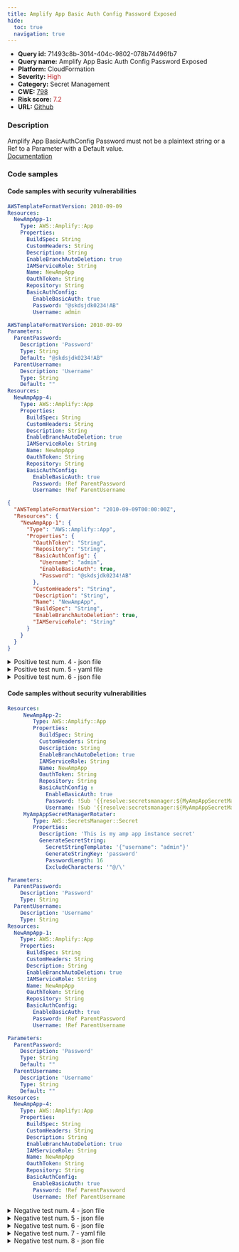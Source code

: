 ```yaml
---
title: Amplify App Basic Auth Config Password Exposed
hide:
  toc: true
  navigation: true
---
```


<style>
  .highlight .hll {
    background-color: #ff171742;
  }
  .md-content {
    max-width: 1100px;
    margin: 0 auto;
  }
</style>

-   **Query id:** 71493c8b-3014-404c-9802-078b74496fb7
-   **Query name:** Amplify App Basic Auth Config Password Exposed
-   **Platform:** CloudFormation
-   **Severity:** <span style="color:#bb2124">High</span>
-   **Category:** Secret Management
-   **CWE:** <a href="https://cwe.mitre.org/data/definitions/798.html" onclick="newWindowOpenerSafe(event, 'https://cwe.mitre.org/data/definitions/798.html')">798</a>
-   **Risk score:** <span style="color:#bb2124">7.2</span>
-   **URL:** [Github](https://github.com/Checkmarx/kics/tree/master/assets/queries/cloudFormation/aws/amplify_app_basic_auth_config_password_exposed)

### Description
Amplify App BasicAuthConfig Password must not be a plaintext string or a Ref to a Parameter with a Default value.<br>
[Documentation](https://docs.aws.amazon.com/AWSCloudFormation/latest/UserGuide/aws-properties-amplify-app-basicauthconfig.html)

### Code samples
#### Code samples with security vulnerabilities
```yaml title="Positive test num. 1 - yaml file" hl_lines="16"
AWSTemplateFormatVersion: 2010-09-09
Resources:
  NewAmpApp-1:
    Type: AWS::Amplify::App
    Properties:
      BuildSpec: String
      CustomHeaders: String
      Description: String
      EnableBranchAutoDeletion: true
      IAMServiceRole: String
      Name: NewAmpApp
      OauthToken: String
      Repository: String
      BasicAuthConfig:
        EnableBasicAuth: true
        Password: "@skdsjdk0234!AB"
        Username: admin

```
```yaml title="Positive test num. 2 - yaml file" hl_lines="6"
AWSTemplateFormatVersion: 2010-09-09
Parameters:
  ParentPassword:
    Description: 'Password'
    Type: String
    Default: "@skdsjdk0234!AB"
  ParentUsername:
    Description: 'Username'
    Type: String
    Default: ""
Resources:
  NewAmpApp-4:
    Type: AWS::Amplify::App
    Properties:
      BuildSpec: String
      CustomHeaders: String
      Description: String
      EnableBranchAutoDeletion: true
      IAMServiceRole: String
      Name: NewAmpApp
      OauthToken: String
      Repository: String
      BasicAuthConfig:
        EnableBasicAuth: true
        Password: !Ref ParentPassword
        Username: !Ref ParentUsername

```
```json title="Positive test num. 3 - json file" hl_lines="12"
{
  "AWSTemplateFormatVersion": "2010-09-09T00:00:00Z",
  "Resources": {
    "NewAmpApp-1": {
      "Type": "AWS::Amplify::App",
      "Properties": {
        "OauthToken": "String",
        "Repository": "String",
        "BasicAuthConfig": {
          "Username": "admin",
          "EnableBasicAuth": true,
          "Password": "@skdsjdk0234!AB"
        },
        "CustomHeaders": "String",
        "Description": "String",
        "Name": "NewAmpApp",
        "BuildSpec": "String",
        "EnableBranchAutoDeletion": true,
        "IAMServiceRole": "String"
      }
    }
  }
}

```
<details><summary>Positive test num. 4 - json file</summary>

```json hl_lines="12"
{
  "AWSTemplateFormatVersion": "2010-09-09T00:00:00Z",
  "Parameters": {
    "ParentUsername": {
      "Description": "Username",
      "Type": "String",
      "Default": ""
    },
    "ParentPassword": {
      "Description": "Password",
      "Type": "String",
      "Default": "@skdsjdk0234!AB"
    }
  },
  "Resources": {
    "NewAmpApp-4": {
      "Type": "AWS::Amplify::App",
      "Properties": {
        "CustomHeaders": "String",
        "EnableBranchAutoDeletion": true,
        "IAMServiceRole": "String",
        "OauthToken": "String",
        "Repository": "String",
        "BuildSpec": "String",
        "Description": "String",
        "Name": "NewAmpApp",
        "BasicAuthConfig": {
          "Password": "ParentPassword",
          "Username": "ParentUsername",
          "EnableBasicAuth": true
        }
      }
    }
  }
}

```
</details>
<details><summary>Positive test num. 5 - yaml file</summary>

```yaml hl_lines="6"
AWSTemplateFormatVersion: 2010-09-09
Parameters:
  ParentPassword:
    Description: 'Password'
    Type: String
    Default: "@skdsjdk0234!AB"
  ParentUsername:
    Description: 'Username'
    Type: String
    Default: ""
Resources:
  NewAmpApp-4:
    Type: AWS::Amplify::App
    Properties:
      BuildSpec: String
      CustomHeaders: String
      Description: String
      EnableBranchAutoDeletion: true
      IAMServiceRole: String
      Name: NewAmpApp
      OauthToken: String
      Repository: String
      BasicAuthConfig:
        EnableBasicAuth: "true"
        Password: !Ref ParentPassword
        Username: !Ref ParentUsername

```
</details>
<details><summary>Positive test num. 6 - json file</summary>

```json hl_lines="12"
{
  "AWSTemplateFormatVersion": "2010-09-09T00:00:00Z",
  "Resources": {
    "NewAmpApp-1": {
      "Type": "AWS::Amplify::App",
      "Properties": {
        "OauthToken": "String",
        "Repository": "String",
        "BasicAuthConfig": {
          "Username": "admin",
          "EnableBasicAuth": "true",
          "Password": "@skdsjdk0234!AB"
        },
        "CustomHeaders": "String",
        "Description": "String",
        "Name": "NewAmpApp",
        "BuildSpec": "String",
        "EnableBranchAutoDeletion": true,
        "IAMServiceRole": "String"
      }
    }
  }
}

```
</details>


#### Code samples without security vulnerabilities
```yaml title="Negative test num. 1 - yaml file"
Resources:
     NewAmpApp-2:
        Type: AWS::Amplify::App
        Properties:
          BuildSpec: String
          CustomHeaders: String
          Description: String
          EnableBranchAutoDeletion: true
          IAMServiceRole: String
          Name: NewAmpApp
          OauthToken: String
          Repository: String
          BasicAuthConfig :
            EnableBasicAuth: true
            Password: !Sub '{{resolve:secretsmanager:${MyAmpAppSecretManagerRotater}::password}}'
            Username: !Sub '{{resolve:secretsmanager:${MyAmpAppSecretManagerRotater}::username}}'
     MyAmpAppSecretManagerRotater:
        Type: AWS::SecretsManager::Secret
        Properties:
          Description: 'This is my amp app instance secret'
          GenerateSecretString:
            SecretStringTemplate: '{"username": "admin"}'
            GenerateStringKey: 'password'
            PasswordLength: 16
            ExcludeCharacters: '"@/\'

```
```yaml title="Negative test num. 2 - yaml file"
Parameters:
  ParentPassword:
    Description: 'Password'
    Type: String
  ParentUsername:
    Description: 'Username'
    Type: String
Resources:
  NewAmpApp-1:
    Type: AWS::Amplify::App
    Properties:
      BuildSpec: String
      CustomHeaders: String
      Description: String
      EnableBranchAutoDeletion: true
      IAMServiceRole: String
      Name: NewAmpApp
      OauthToken: String
      Repository: String
      BasicAuthConfig:
        EnableBasicAuth: true
        Password: !Ref ParentPassword
        Username: !Ref ParentUsername


```
```yaml title="Negative test num. 3 - yaml file"
Parameters:
  ParentPassword:
    Description: 'Password'
    Type: String
    Default: ""
  ParentUsername:
    Description: 'Username'
    Type: String
    Default: ""
Resources:
  NewAmpApp-4:
    Type: AWS::Amplify::App
    Properties:
      BuildSpec: String
      CustomHeaders: String
      Description: String
      EnableBranchAutoDeletion: true
      IAMServiceRole: String
      Name: NewAmpApp
      OauthToken: String
      Repository: String
      BasicAuthConfig:
        EnableBasicAuth: true
        Password: !Ref ParentPassword
        Username: !Ref ParentUsername

```
<details><summary>Negative test num. 4 - json file</summary>

```json
{
  "Resources": {
    "MyAmpAppSecretManagerRotater": {
      "Type": "AWS::SecretsManager::Secret",
      "Properties": {
        "GenerateSecretString": {
          "PasswordLength": 16,
          "ExcludeCharacters": "\"@/\\",
          "SecretStringTemplate": "{\"username\": \"admin\"}",
          "GenerateStringKey": "password"
        },
        "Description": "This is my amp app instance secret"
      }
    },
    "NewAmpApp-2": {
      "Type": "AWS::Amplify::App",
      "Properties": {
        "BasicAuthConfig": {
          "EnableBasicAuth": true,
          "Password": "{{resolve:secretsmanager:${MyAmpAppSecretManagerRotater}::password}}",
          "Username": "{{resolve:secretsmanager:${MyAmpAppSecretManagerRotater}::username}}"
        },
        "Description": "String",
        "EnableBranchAutoDeletion": true,
        "IAMServiceRole": "String",
        "Name": "NewAmpApp",
        "BuildSpec": "String",
        "CustomHeaders": "String",
        "OauthToken": "String",
        "Repository": "String"
      }
    }
  }
}

```
</details>
<details><summary>Negative test num. 5 - json file</summary>

```json
{
  "Resources": {
    "NewAmpApp-1": {
      "Type": "AWS::Amplify::App",
      "Properties": {
        "BasicAuthConfig": {
          "EnableBasicAuth": true,
          "Password": "ParentPassword",
          "Username": "ParentUsername"
        },
        "BuildSpec": "String",
        "Name": "NewAmpApp",
        "OauthToken": "String",
        "Repository": "String",
        "CustomHeaders": "String",
        "Description": "String",
        "EnableBranchAutoDeletion": true,
        "IAMServiceRole": "String"
      }
    }
  },
  "Parameters": {
    "ParentPassword": {
      "Description": "Password",
      "Type": "String"
    },
    "ParentUsername": {
      "Description": "Username",
      "Type": "String"
    }
  }
}

```
</details>
<details><summary>Negative test num. 6 - json file</summary>

```json
{
  "Parameters": {
    "ParentPassword": {
      "Description": "Password",
      "Type": "String",
      "Default": ""
    },
    "ParentUsername": {
      "Description": "Username",
      "Type": "String",
      "Default": ""
    }
  },
  "Resources": {
    "NewAmpApp-4": {
      "Type": "AWS::Amplify::App",
      "Properties": {
        "BuildSpec": "String",
        "Description": "String",
        "EnableBranchAutoDeletion": true,
        "Repository": "String",
        "BasicAuthConfig": {
          "EnableBasicAuth": true,
          "Password": "ParentPassword",
          "Username": "ParentUsername"
        },
        "CustomHeaders": "String",
        "IAMServiceRole": "String",
        "Name": "NewAmpApp",
        "OauthToken": "String"
      }
    }
  }
}

```
</details>
<details><summary>Negative test num. 7 - yaml file</summary>

```yaml
Resources:
     NewAmpApp-2:
        Type: AWS::Amplify::App
        Properties:
          BuildSpec: String
          CustomHeaders: String
          Description: String
          EnableBranchAutoDeletion: true
          IAMServiceRole: String
          Name: NewAmpApp
          OauthToken: String
          Repository: String
          BasicAuthConfig :
            EnableBasicAuth: "true"
            Password: !Sub ''
            Username: !Sub '{{resolve:secretsmanager:${MyAmpAppSecretManagerRotater}::username}}'
     MyAmpAppSecretManagerRotater:
        Type: AWS::SecretsManager::Secret
        Properties:
          Description: 'This is my amp app instance secret'
          GenerateSecretString:
            SecretStringTemplate: '{"username": "admin"}'
            GenerateStringKey: 'password'
            PasswordLength: 16
            ExcludeCharacters: '"@/\'

```
</details>
<details><summary>Negative test num. 8 - json file</summary>

```json
{
  "Resources": {
    "MyAmpAppSecretManagerRotater": {
      "Type": "AWS::SecretsManager::Secret",
      "Properties": {
        "GenerateSecretString": {
          "PasswordLength": 16,
          "ExcludeCharacters": "\"@/\\",
          "SecretStringTemplate": "{\"username\": \"admin\"}",
          "GenerateStringKey": "password"
        },
        "Description": "This is my amp app instance secret"
      }
    },
    "NewAmpApp-2": {
      "Type": "AWS::Amplify::App",
      "Properties": {
        "BasicAuthConfig": {
          "EnableBasicAuth": "true",
          "Password": "{{resolve:secretsmanager:${MyAmpAppSecretManagerRotater}::password}}",
          "Username": "{{resolve:secretsmanager:${MyAmpAppSecretManagerRotater}::username}}"
        },
        "Description": "String",
        "EnableBranchAutoDeletion": true,
        "IAMServiceRole": "String",
        "Name": "NewAmpApp",
        "BuildSpec": "String",
        "CustomHeaders": "String",
        "OauthToken": "String",
        "Repository": "String"
      }
    }
  }
}

```
</details>

